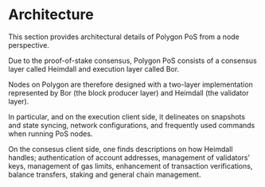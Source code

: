# Architecture

This section provides architectural details of Polygon PoS from a node perspective. 

Due to the proof-of-stake consensus, Polygon PoS consists of a consensus layer called Heimdall and execution layer called Bor.

Nodes on Polygon are therefore designed with a two-layer implementation represented by Bor (the block producer layer) and Heimdall (the validator layer).

In particular, and on the execution client side, it delineates on snapshots and state syncing, network configurations, and frequently used commands when running PoS nodes.

On the consesus client side, one finds descriptions on how Heimdall handles; authentication of account addresses, management of validators' keys, management of gas limits, enhancement of transaction verifications, balance transfers, staking and general chain management.   
